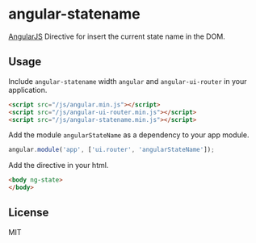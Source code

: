 # angular-statename

[AngularJS](https://angularjs.org/) Directive for insert the current state name in the DOM.

## Usage

Include `angular-statename` width `angular` and `angular-ui-router` in your application.

```html
<script src="/js/angular.min.js"></script>
<script src="/js/angular-ui-router.min.js"></script>
<script src="/js/angular-statename.min.js"></script>
```

Add the module `angularStateName` as a dependency to your app module.

```javascript
angular.module('app', ['ui.router', 'angularStateName']);
```

Add the directive in your html.

```html
<body ng-state>
</body>
```

## License

MIT
